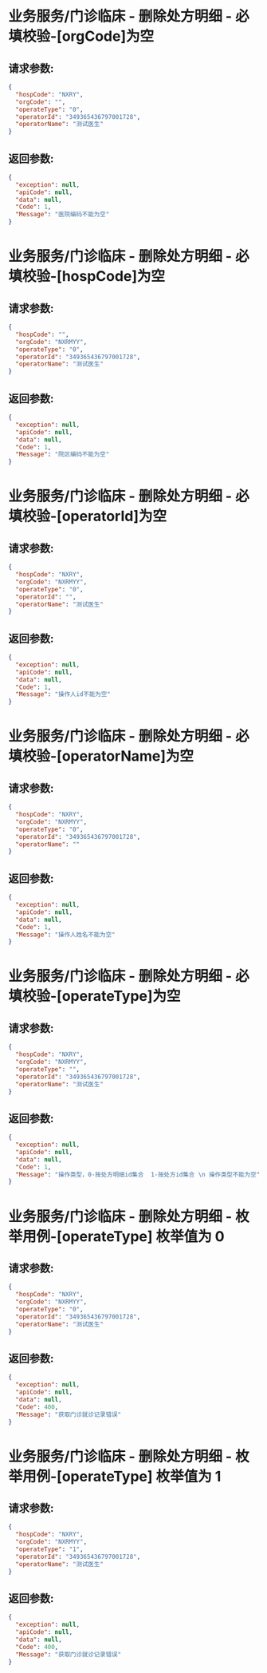 
# 业务服务/门诊临床 - 删除处方明细 - 必填校验-[orgCode]为空
## 请求参数:
``` json
{
  "hospCode": "NXRY",
  "orgCode": "",
  "operateType": "0",
  "operatorId": "349365436797001728",
  "operatorName": "测试医生"
}
```
## 返回参数:
``` json
{
  "exception": null,
  "apiCode": null,
  "data": null,
  "Code": 1,
  "Message": "医院编码不能为空"
}
```
# 业务服务/门诊临床 - 删除处方明细 - 必填校验-[hospCode]为空
## 请求参数:
``` json
{
  "hospCode": "",
  "orgCode": "NXRMYY",
  "operateType": "0",
  "operatorId": "349365436797001728",
  "operatorName": "测试医生"
}
```
## 返回参数:
``` json
{
  "exception": null,
  "apiCode": null,
  "data": null,
  "Code": 1,
  "Message": "院区编码不能为空"
}
```
# 业务服务/门诊临床 - 删除处方明细 - 必填校验-[operatorId]为空
## 请求参数:
``` json
{
  "hospCode": "NXRY",
  "orgCode": "NXRMYY",
  "operateType": "0",
  "operatorId": "",
  "operatorName": "测试医生"
}
```
## 返回参数:
``` json
{
  "exception": null,
  "apiCode": null,
  "data": null,
  "Code": 1,
  "Message": "操作人id不能为空"
}
```
# 业务服务/门诊临床 - 删除处方明细 - 必填校验-[operatorName]为空
## 请求参数:
``` json
{
  "hospCode": "NXRY",
  "orgCode": "NXRMYY",
  "operateType": "0",
  "operatorId": "349365436797001728",
  "operatorName": ""
}
```
## 返回参数:
``` json
{
  "exception": null,
  "apiCode": null,
  "data": null,
  "Code": 1,
  "Message": "操作人姓名不能为空"
}
```
# 业务服务/门诊临床 - 删除处方明细 - 必填校验-[operateType]为空
## 请求参数:
``` json
{
  "hospCode": "NXRY",
  "orgCode": "NXRMYY",
  "operateType": "",
  "operatorId": "349365436797001728",
  "operatorName": "测试医生"
}
```
## 返回参数:
``` json
{
  "exception": null,
  "apiCode": null,
  "data": null,
  "Code": 1,
  "Message": "操作类型，0-按处方明细id集合  1-按处方id集合 \n 操作类型不能为空"
}
```
# 业务服务/门诊临床 - 删除处方明细 - 枚举用例-[operateType] 枚举值为 0
## 请求参数:
``` json
{
  "hospCode": "NXRY",
  "orgCode": "NXRMYY",
  "operateType": "0",
  "operatorId": "349365436797001728",
  "operatorName": "测试医生"
}
```
## 返回参数:
``` json
{
  "exception": null,
  "apiCode": null,
  "data": null,
  "Code": 400,
  "Message": "获取门诊就诊记录错误"
}
```
# 业务服务/门诊临床 - 删除处方明细 - 枚举用例-[operateType] 枚举值为 1
## 请求参数:
``` json
{
  "hospCode": "NXRY",
  "orgCode": "NXRMYY",
  "operateType": "1",
  "operatorId": "349365436797001728",
  "operatorName": "测试医生"
}
```
## 返回参数:
``` json
{
  "exception": null,
  "apiCode": null,
  "data": null,
  "Code": 400,
  "Message": "获取门诊就诊记录错误"
}
```
